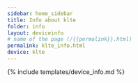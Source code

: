 ```yaml
---
sidebar: home_sidebar
title: Info about klte
folder: info
layout: deviceinfo
# name of the page (/{{permalink}}.html)
permalink: klte_info.html
device: klte
---
```

{% include templates/device_info.md %}
